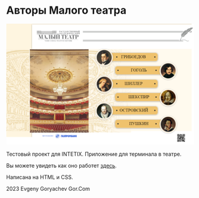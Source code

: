 # Авторы Малого театра

![Screenshot1.png](Screenshot1.png)

Тестовый проект для INTETIX. Приложение для терминала в театре. 

Вы можете увидеть как оно работет [здесь](https://gorcomcomputing.github.io/Theater/). 

Написана на HTML и CSS.


2023 Evgeny Goryachev
Gor.Com 
